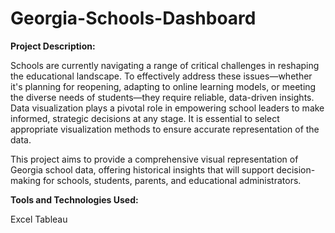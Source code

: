 # Georgia-Schools-Dashboard

**Project Description:**

Schools are currently navigating a range of critical challenges in reshaping the educational landscape. To effectively address these issues—whether it's planning for reopening, adapting to online learning models, or meeting the diverse needs of students—they require reliable, data-driven insights. Data visualization plays a pivotal role in empowering school leaders to make informed, strategic decisions at any stage. It is essential to select appropriate visualization methods to ensure accurate representation of the data.

This project aims to provide a comprehensive visual representation of Georgia school data, offering historical insights that will support decision-making for schools, students, parents, and educational administrators.

**Tools and Technologies Used:**

Excel
Tableau
